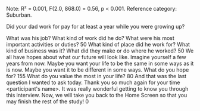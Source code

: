 Note: R² = 0.001, F(2.0, 868.0) = 0.56, p < 0.001. Reference category: Suburban.

Did your dad work for pay for at least a year while you were growing up?

What was his job? What kind of work did he do? What were his most important activities or duties? 50 What kind of place did he work for? What kind of business was it? What did they make or do where he worked? 50 We all have hopes about what our future will look like. Imagine yourself a few years from now. Maybe you want your life to be the same in some ways as it is now. Maybe you want it to be different in some ways. What do you hope for? 155 What do you value the most in your life? 80 And that was the last question I wanted to ask today. Thank you so much again for your time <participant's name>. It was really wonderful getting to know you through this interview. Now, we will take you back to the Home Screen so that you may finish the rest of the study! 0